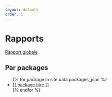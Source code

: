 ```yaml
---
layout: default
order: 1
---
```


# Rapports

<a href="/lab-nodejs/pkg_global/rapport"> Rapport globale </a> 

## Par packages

<ul>
  {% for package in site.data.packages_json %}
    <li> <a href="/lab-nodejs/{{ package.name }}/rapport"> {{ package.titre }} </a> </li>
  {% endfor %}
</ul>
